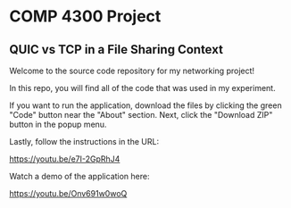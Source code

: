<h1>COMP 4300 Project</h1>

<h2> QUIC vs TCP in a File Sharing Context </h2>
Welcome to the source code repository for my networking project!

In this repo, you will find all of the code that was used in my experiment.

If you want to run the application, download the files by clicking the green "Code" button near the "About" section. Next, click the "Download ZIP" button in the popup menu.

Lastly, follow the instructions in the URL:

https://youtu.be/e7I-2GpRhJ4

Watch a demo of the application here:

https://youtu.be/Onv691w0woQ
